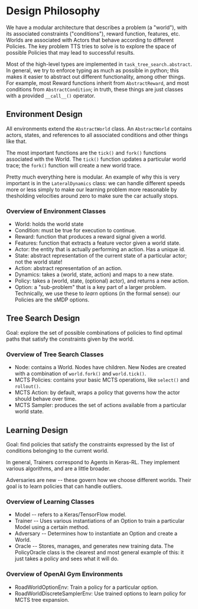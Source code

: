 # Design Philosophy

We have a modular architecture that describes a problem (a "world"), with its associated constraints ("conditions"), reward function, features, etc. Worlds are associated with Actors that behave according to different Policies. The key problem TTS tries to solve is to explore the space of possible Policies that may lead to successful results.

Most of the high-level types are implemented in `task_tree_search.abstract`. In general, we try to enforce typing as much as possible in python; this makes it easier to abstract out different functionality, among other things. For example, most Reward functions inherit from `AbstractReward`, and most conditions from `AbstractCondition`; in truth, these things are just classes with a provided `__call__()` operator.

## Environment Design

All environments extend the `AbstractWorld` class. An `AbstractWorld` contains actors, states, and references to all associated conditions and other things like that.

The most important functions are the `tick()` and `fork()` functions associated with the World. The `tick()` function updates a particular world trace; the `fork()` function will create a new world trace.

Pretty much everything here is modular. An example of why this is very important is in the `LateralDynamics` class: we can handle different speeds more or less simply to make our learning problem more reasonable by thesholding velocities around zero to make sure the car actually stops.

### Overview of Environment Classes

  - World: holds the world state
  - Condition: must be true for execution to continue.
  - Reward: function that produces a reward signal given a world.
  - Features: function that extracts a feature vector given a world state.
  - Actor: the entity that is actually performing an action. Has a unique id.
  - State: abstract representation of the current state of a particular actor; not the world state!
  - Action: abstract representation of an action.
  - Dynamics: takes a (world, state, action) and maps to a new state.
  - Policy: takes a (world, state, (optional) actor), and returns a new action.
  - Option: a "sub-problem" that is a key part of a larger problem. Technically, we use these to _learn_ options (in the formal sense): our Policies are the sMDP options.

## Tree Search Design

Goal: explore the set of possible combinations of policies to find optimal paths that satisfy the constraints given by the world.

### Overview of Tree Search Classes

  - Node: contains a World. Nodes have children. New Nodes are created with a combination of `world.fork()` and `world.tick()`.
  - MCTS Policies: contains your basic MCTS operations, like `select()` and `rollout()`.
  - MCTS Action: by default, wraps a policy that governs how the actor should behave over time.
  - MCTS Sampler: produces the set of actions available from a particular world state.

## Learning Design

Goal: find policies that satisfy the constraints expressed by the list of conditions belonging to the current world.

In general, Trainers correspond to Agents in Keras-RL. They implement various algorithms, and are a little broader.

Adversaries are new -- these govern how we choose different worlds. Their goal is to learn policies that can handle outliers.

### Overview of Learning Classes

  - Model -- refers to a Keras/TensorFlow model.
  - Trainer -- Uses various instantiations of an Option to train a particular Model using a certain method.
  - Adversary -- Determines how to instantiate an Option and create a World.
  - Oracle -- Stores, manages, and generates new training data. The PolicyOracle class is the clearest and most general example of this: it just takes a policy and sees what it will do.

### Overview of OpenAI Gym Environments

  - RoadWorldOptionEnv: Train a policy for a particular option.
  - RoadWorldDiscreteSamplerEnv: Use trained options to learn policy for MCTS tree expansion.

